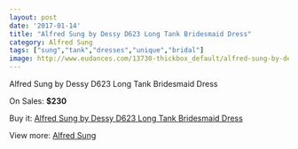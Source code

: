 ```yaml
---
layout: post
date: '2017-01-14'
title: "Alfred Sung by Dessy D623 Long Tank Bridesmaid Dress"
category: Alfred Sung
tags: ["sung","tank","dresses","unique","bridal"]
image: http://www.eudances.com/13730-thickbox_default/alfred-sung-by-dessy-d623-long-tank-bridesmaid-dress.jpg
---
```

Alfred Sung by Dessy D623 Long Tank Bridesmaid Dress

On Sales: **$230**
<a href="https://www.eudances.com/en/alfred-sung/4132-alfred-sung-by-dessy-d623-long-tank-bridesmaid-dress.html"><amp-img layout="responsive" width="600" height="600" src="//www.eudances.com/13730-thickbox_default/alfred-sung-by-dessy-d623-long-tank-bridesmaid-dress.jpg" alt="Alfred Sung by Dessy D623 Long Tank Bridesmaid Dress 0" /></a>
<a href="https://www.eudances.com/en/alfred-sung/4132-alfred-sung-by-dessy-d623-long-tank-bridesmaid-dress.html"><amp-img layout="responsive" width="600" height="600" src="//www.eudances.com/13731-thickbox_default/alfred-sung-by-dessy-d623-long-tank-bridesmaid-dress.jpg" alt="Alfred Sung by Dessy D623 Long Tank Bridesmaid Dress 1" /></a>

Buy it: [Alfred Sung by Dessy D623 Long Tank Bridesmaid Dress](https://www.eudances.com/en/alfred-sung/4132-alfred-sung-by-dessy-d623-long-tank-bridesmaid-dress.html "Alfred Sung by Dessy D623 Long Tank Bridesmaid Dress")

View more: [Alfred Sung](https://www.eudances.com/en/52-alfred-sung "Alfred Sung")